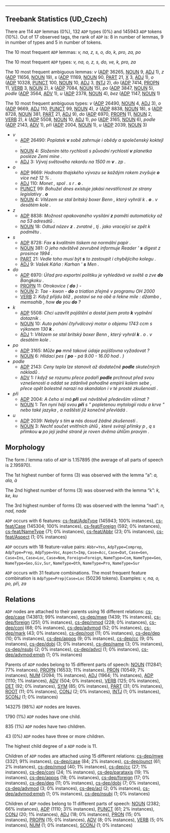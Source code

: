 

--------------------------------------------------------------------------------

## Treebank Statistics (UD_Czech)

There are 114 `ADP` lemmas (0%), 132 `ADP` types (0%) and 145943 `ADP` tokens (10%).
Out of 17 observed tags, the rank of `ADP` is: 8 in number of lemmas, 9 in number of types and 5 in number of tokens.

The 10 most frequent `ADP` lemmas: _v, na, z, s, o, do, k, pro, za, po_

The 10 most frequent `ADP` types:  _v, na, o, z, s, do, ve, k, pro, za_

The 10 most frequent ambiguous lemmas: _v_ ([ADP]() 36265, [NOUN]() 9, [ADJ]() 1), _z_ ([ADP]() 11656, [NOUN]() 19), _s_ ([ADP]() 11169, [NOUN]() 90, [PART]() 21, [X]() 3, [ADJ]() 1), _o_ ([ADP]() 10328, [PUNCT]() 100, [NOUN]() 10, [ADJ]() 3, [INTJ]() 2), _do_ ([ADP]() 7414, [PROPN]() 11, [VERB]() 3, [NOUN]() 2), _k_ ([ADP]() 7084, [NOUN]() 15), _po_ ([ADP]() 3847, [NOUN]() 5), _podle_ ([ADP]() 3564, [ADV]() 1), _u_ ([ADP]() 2378, [NOUN]() 4), _bez_ ([ADP]() 1147, [NOUN]() 1)

The 10 most frequent ambiguous types:  _v_ ([ADP]() 26490, [NOUN]() 4, [ADJ]() 3), _o_ ([ADP]() 9669, [ADJ]() 110, [PUNCT]() 99, [NOUN]() 4), _z_ ([ADP]() 8838, [NOUN]() 18), _s_ ([ADP]() 8728, [NOUN]() 381, [PART]() 21, [ADJ]() 9), _do_ ([ADP]() 6970, [PROPN]() 11, [NOUN]() 2, [VERB]() 2), _k_ ([ADP]() 5508, [NOUN]() 10, [ADJ]() 1), _po_ ([ADP]() 3165, [NOUN]() 6), _podle_ ([ADP]() 2143, [ADV]() 1), _při_ ([ADP]() 2004, [NOUN]() 1), _u_ ([ADP]() 2039, [NOUN]() 3)


* _v_
  * [ADP]() 26490: _Poplatek <b>v</b> sobě zahrnuje i obědy a společenský koktejl ._
  * [NOUN]() 4: _Složením této rychlosti s původní rychlostí <b>v</b> planetka posléze Zemi mine ._
  * [ADJ]() 3: _Vývoj světového rekordu na 1500 m <b>v</b> . zp ._
* _o_
  * [ADP]() 9669: _Hodnota thajského vývozu se každým rokem zvyšuje <b>o</b> více než 12 % ._
  * [ADJ]() 110: _Monet , spol . s r . <b>o</b> ._
  * [PUNCT]() 99: _Bohužel dnes existuje jakási nevstřícnost ze strany legislativy . <b>o</b>_
  * [NOUN]() 4: _Vítězem se stal britský boxer Benn , který vyhrál k . <b>o</b> . v desátém kole ._
* _z_
  * [ADP]() 8838: _Možnost opakovaného vysílání <b>z</b> paměti automaticky až na 53 adresátů ._
  * [NOUN]() 18: _Odtud název <b>z</b> . zvratné , tj . jako vracející se zpět k podmětu ._
* _s_
  * [ADP]() 8728: _Fax <b>s</b> kvalitním tiskem na normální papír ._
  * [NOUN]() 381: _O jeho návštěvě zevrubně informuje Reader ' <b>s</b> digest z prosince 1994 ._
  * [PART]() 21: _Vedle toho musí být <b>s</b> to zastoupit i chybějícího kolegu ._
  * [ADJ]() 9: _Vašek Káňa : Karhan ' <b>s</b> Men ._
* _do_
  * [ADP]() 6970: _Úřad pro exportní politiku je vyhledává ve světě a zve <b>do</b> Bangkoku ._
  * [PROPN]() 11: _Otrokovice ( <b>do</b> ) -_
  * [NOUN]() 2: _Tae - kwon - <b>do</b> a triatlon zřejmě v programu OH 2000_
  * [VERB]() 2: _Když přijdu blíž , postaví se na obě a řekne mile : džambo , memsahib , how <b>do</b> you <b>do</b> ?_
* _k_
  * [ADP]() 5508: _Chci uzavřít pojištění a dostal jsem proto <b>k</b> vyplnění dotazník ._
  * [NOUN]() 10: _Auto pohání čtyřválcový motor o objemu 1743 ccm s výkonem 130 <b>k</b> ._
  * [ADJ]() 1: _Vítězem se stal britský boxer Benn , který vyhrál <b>k</b> . o . v desátém kole ._
* _po_
  * [ADP]() 3165: _Může <b>po</b> mně takové údaje pojišťovna vyžadovat ?_
  * [NOUN]() 6: _Hlídací pes ( <b>po</b> - pá 9.00 - 16.00 hod . )_
* _podle_
  * [ADP]() 2143: _Ceny tepla lze stanovit až dodatečně <b>podle</b> skutečných nákladů ._
  * [ADV]() 1: _I když se rozumu přece podaří <b>podle</b> prchnout před svou vznešeností a oddat se zdánlivě pohodlné empirii kolem sebe , přece opět bolestně narazí na skandalon i v té prosté zkušenosti ._
* _při_
  * [ADP]() 2004: _A čeho si má <b>při</b> své návštěvě především všímat ?_
  * [NOUN]() 1: _Ten nyní hájí svou <b>při</b> s " popletenou mytologií rodu a krve " nebo také jazyka , a naštěstí již konečně převládá ._
* _u_
  * [ADP]() 2039: _Nebyly s tím <b>u</b> nás dosud žádné zkušenosti ._
  * [NOUN]() 3: _Nechť součet vnitřních úhlů , které svírají přímky p , q s přímkou <b>u</b> po její jedné straně je roven dvěma úhlům pravým ._

## Morphology

The form / lemma ratio of `ADP` is 1.157895 (the average of all parts of speech is 2.195970).

The 1st highest number of forms (3) was observed with the lemma “a”: _a, ala, à_

The 2nd highest number of forms (3) was observed with the lemma “k”: _k, ke, ku_

The 3rd highest number of forms (3) was observed with the lemma “nad”: _n, nad, nade_

`ADP` occurs with 6 features: [cs-feat/AdpType]() (145943; 100% instances), [cs-feat/Case]() (145304; 100% instances), [cs-feat/Foreign]() (592; 0% instances), [cs-feat/NameType]() (71; 0% instances), [cs-feat/Abbr]() (23; 0% instances), [cs-feat/Aspect]() (1; 0% instances)

`ADP` occurs with 18 feature-value pairs: `Abbr=Yes`, `AdpType=Comprep`, `AdpType=Prep`, `AdpType=Voc`, `Aspect=Imp`, `Case=Acc`, `Case=Dat`, `Case=Gen`, `Case=Ins`, `Case=Loc`, `Case=Nom`, `Foreign=Foreign`, `NameType=Com`, `NameType=Geo`, `NameType=Geo,Giv,Sur`, `NameType=Oth`, `NameType=Pro`, `NameType=Sur`

`ADP` occurs with 31 feature combinations.
The most frequent feature combination is `AdpType=Prep|Case=Loc` (50236 tokens).
Examples: _v, na, o, po, při, za_


## Relations

`ADP` nodes are attached to their parents using 16 different relations: [cs-dep/case]() (143813; 99% instances), [cs-dep/mwe]() (1439; 1% instances), [cs-dep/foreign]() (251; 0% instances), [cs-dep/nmod]() (228; 0% instances), [cs-dep/conj]() (68; 0% instances), [cs-dep/advmod]() (52; 0% instances), [cs-dep/mark]() (43; 0% instances), [cs-dep/root]() (11; 0% instances), [cs-dep/dep]() (10; 0% instances), [cs-dep/appos]() (9; 0% instances), [cs-dep/cc]() (9; 0% instances), [cs-dep/dobj]() (3; 0% instances), [cs-dep/name]() (3; 0% instances), [cs-dep/nsubj]() (2; 0% instances), [cs-dep/advcl]() (1; 0% instances), [cs-dep/advmod:emph]() (1; 0% instances)

Parents of `ADP` nodes belong to 15 different parts of speech: [NOUN]() (112841; 77% instances), [PROPN]() (16533; 11% instances), [PRON]() (10549; 7% instances), [NUM]() (2094; 1% instances), [ADJ]() (1964; 1% instances), [ADP]() (1110; 1% instances), [ADV]() (504; 0% instances), [VERB]() (125; 0% instances), [DET]() (92; 0% instances), [SYM]() (85; 0% instances), [PART]() (31; 0% instances), [ROOT]() (11; 0% instances), [CONJ]() (2; 0% instances), [INTJ]() (1; 0% instances), [SCONJ]() (1; 0% instances)

143275 (98%) `ADP` nodes are leaves.

1790 (1%) `ADP` nodes have one child.

835 (1%) `ADP` nodes have two children.

43 (0%) `ADP` nodes have three or more children.

The highest child degree of a `ADP` node is 11.

Children of `ADP` nodes are attached using 15 different relations: [cs-dep/mwe]() (3321; 91% instances), [cs-dep/case]() (84; 2% instances), [cs-dep/punct]() (61; 2% instances), [cs-dep/nmod]() (40; 1% instances), [cs-dep/cc]() (27; 1% instances), [cs-dep/conj]() (24; 1% instances), [cs-dep/parataxis]() (19; 1% instances), [cs-dep/appos]() (18; 0% instances), [cs-dep/foreign]() (17; 0% instances), [cs-dep/dep]() (11; 0% instances), [cs-dep/dobj]() (7; 0% instances), [cs-dep/advmod]() (3; 0% instances), [cs-dep/acl]() (2; 0% instances), [cs-dep/advmod:emph]() (1; 0% instances), [cs-dep/nsubj]() (1; 0% instances)

Children of `ADP` nodes belong to 11 different parts of speech: [NOUN]() (2382; 66% instances), [ADP]() (1110; 31% instances), [PUNCT]() (61; 2% instances), [CONJ]() (20; 1% instances), [ADJ]() (18; 0% instances), [PRON]() (15; 0% instances), [PROPN]() (15; 0% instances), [ADV]() (8; 0% instances), [VERB]() (5; 0% instances), [NUM]() (1; 0% instances), [SCONJ]() (1; 0% instances)

